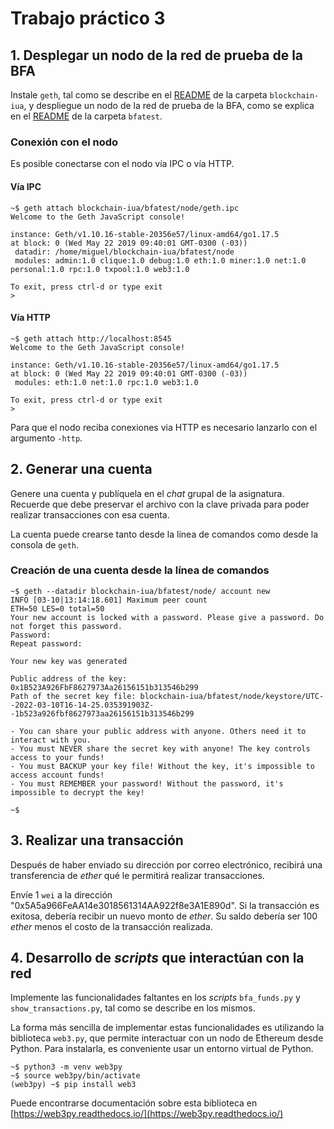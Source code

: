 # Trabajo práctico 3

## 1. Desplegar un nodo de la red de prueba de la BFA

Instale `geth`, tal como se describe en el [README](../../blockchain-iua/README.md) de la carpeta `blockchain-iua`, y despliegue un nodo de la red de prueba de la BFA, como se explica en el [README](../../blockchain-iua/bfatest/README.md) de la carpeta `bfatest`.

### Conexión con el nodo

Es posible conectarse con el nodo vía IPC o vía HTTP.

#### Vía IPC

```console
~$ geth attach blockchain-iua/bfatest/node/geth.ipc 
Welcome to the Geth JavaScript console!

instance: Geth/v1.10.16-stable-20356e57/linux-amd64/go1.17.5
at block: 0 (Wed May 22 2019 09:40:01 GMT-0300 (-03))
 datadir: /home/miguel/blockchain-iua/bfatest/node
 modules: admin:1.0 clique:1.0 debug:1.0 eth:1.0 miner:1.0 net:1.0 personal:1.0 rpc:1.0 txpool:1.0 web3:1.0

To exit, press ctrl-d or type exit
> 
```

#### Vía HTTP

```console
~$ geth attach http://localhost:8545
Welcome to the Geth JavaScript console!

instance: Geth/v1.10.16-stable-20356e57/linux-amd64/go1.17.5
at block: 0 (Wed May 22 2019 09:40:01 GMT-0300 (-03))
 modules: eth:1.0 net:1.0 rpc:1.0 web3:1.0

To exit, press ctrl-d or type exit
>  
```

Para que el nodo reciba conexiones via HTTP es necesario lanzarlo con el argumento `-http`.

## 2. Generar una cuenta

Genere una cuenta y publíquela en el *chat* grupal de la asignatura.
Recuerde que debe preservar el archivo con la clave privada para poder realizar transacciones con esa cuenta.

La cuenta puede crearse tanto desde la línea de comandos como desde la consola de `geth`.

### Creación de una cuenta desde la línea de comandos

```console
~$ geth --datadir blockchain-iua/bfatest/node/ account new
INFO [03-10|13:14:18.601] Maximum peer count                       ETH=50 LES=0 total=50
Your new account is locked with a password. Please give a password. Do not forget this password.
Password: 
Repeat password: 

Your new key was generated

Public address of the key:   0x1B523A926FbF8627973Aa26156151b313546b299
Path of the secret key file: blockchain-iua/bfatest/node/keystore/UTC--2022-03-10T16-14-25.035391903Z--1b523a926fbf8627973aa26156151b313546b299

- You can share your public address with anyone. Others need it to interact with you.
- You must NEVER share the secret key with anyone! The key controls access to your funds!
- You must BACKUP your key file! Without the key, it's impossible to access account funds!
- You must REMEMBER your password! Without the password, it's impossible to decrypt the key!

~$ 
```

## 3. Realizar una transacción

Después de haber enviado su dirección por correo electrónico, recibirá una transferencia de *ether* qué le permitirá realizar transacciones.

Envíe 1 `wei` a la dirección "0x5A5a966FeAA14e3018561314AA922f8e3A1E890d". Si la transacción es exitosa, debería recibir un nuevo monto de *ether*. Su saldo debería ser 100 *ether* menos el costo de la transacción realizada.

## 4. Desarrollo de *scripts* que interactúan con la red

Implemente las funcionalidades faltantes en los *scripts* `bfa_funds.py` y `show_transactions.py`, tal como se describe en los mismos.

La forma más sencilla de implementar estas funcionalidades es utilizando la biblioteca `web3.py`, que permite interactuar con un nodo de Ethereum desde Python. Para instalarla, es conveniente usar un entorno virtual de Python.

```console
~$ python3 -m venv web3py
~$ source web3py/bin/activate
(web3py) ~$ pip install web3
```

Puede encontrarse documentación sobre esta biblioteca en [https://web3py.readthedocs.io/](https://web3py.readthedocs.io/)
